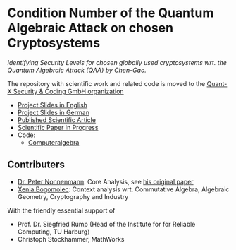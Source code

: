 # Condition Number of the Quantum Algebraic Attack on chosen Cryptosystems

*Identifying Security Levels for chosen globally used cryptosystems wrt. the Quantum Algebraic Attack (QAA) by Chen-Gao.*

The repository with scientific work and related code is moved to the [Quant-X Security & Coding GmbH organization](https://github.com/Quant-X-Security-Coding-GmbH/QAA_Condition_Number)


* [Project Slides in English](https://github.com/Quant-X-Security-Coding-GmbH/QAA_Condition_Number/blob/main/QAA_condition_number_project_description_EN.pdf)
* [Project Slides in German](https://github.com/Quant-X-Security-Coding-GmbH/QAA_Condition_Number/blob/main/QAA_condition_number_project_description_DE.pdf)
* [Published Scientific Article](https://github.com/Quant-X-Security-Coding-GmbH/QAA_Condition_Number/blob/main/computeralgebra/GameChangerComputerAlgebra.pdf)
* [Scientific Paper in Progress](https://github.com/Quant-X-Security-Coding-GmbH/QAA_Condition_Number/blob/main/official_paper/QAA_on_AES_paper.pdf)
* Code:
	* [Computeralgebra](https://github.com/Quant-X-Security-Coding-GmbH/QAA_Condition_Number/tree/main/computeralgebra/singular)



## Contributers

* [Dr. Peter Nonnenmann](https://www.linkedin.com/in/peter-dr-nonnenmann-737857a0/): Core Analysis, see [his original paper](https://github.com/XeniaGabriela/QAA_Condition_Nr/tree/master/results_nonnenmann_rump)
* [Xenia Bogomolec](https://www.linkedin.com/in/xenia-bogomolec-532981a6/): Context analysis wrt. Commutative Algebra, Algebraic Geometry, Cryptography and Industry

With the friendly essential support of 
* Prof. Dr. Siegfried Rump (Head of the Institute for for Reliable Computing, TU Harburg)
* Christoph Stockhammer, MathWorks
